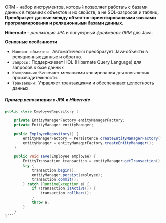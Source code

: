 ORM - набор инструментов, который позволяет работать с базами данных в терминах объектов и их свойств, а не SQL-запросов и таблиц. __Преобразует данные между объектно-ориентированными языками программирования и реляционными базами данных.__

**Hibernate** - _реализация JPA_ и популярный _фреймворк ORM_ для Java.

**Основные особенности**
- `Маппинг объектов: `Автоматически преобразует Java-объекты в реляционные данные и обратно.
- `Запросы:` Поддерживает HQL (Hibernate Query Language) для запросов к базе данных
- `Кэширование:`Включает механизмы кэширования для повышения производительности.
- `Транзакции:` Управляет транзакциями и обеспечивает целостность данных.
##### Пример репозитория с JPA и Hibernate
```java
public class EmployeeRepository {

    private EntityManagerFactory entityManagerFactory;
    private EntityManager entityManager;

    public EmployeeRepository() {
        entityManagerFactory = Persistence.createEntityManagerFactory("your-persistence-unit");
        entityManager = entityManagerFactory.createEntityManager();
    }

    public void save(Employee employee) {
        EntityTransaction transaction = entityManager.getTransaction();
        try {
            transaction.begin();
            entityManager.persist(employee);
            transaction.commit();
        } catch (RuntimeException e) {
            if (transaction.isActive()) {
                transaction.rollback();
            }
            throw e;
        }
    }
}```